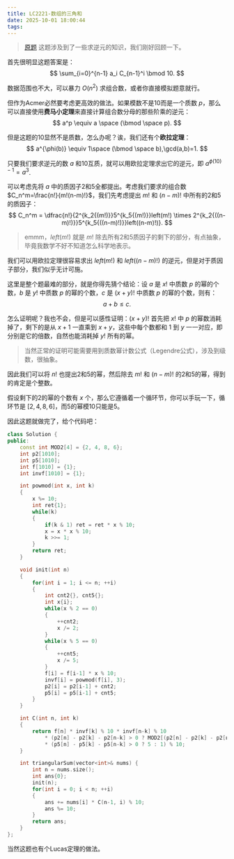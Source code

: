 ```yaml
---
title: LC2221-数组的三角和
date: 2025-10-01 18:00:44
tags:
---
```


> [原题](https://leetcode.cn/problems/find-triangular-sum-of-an-array/description/)
> 这题涉及到了一些求逆元的知识，我们刚好回顾一下。

首先很明显这题答案是：
$$
\sum_{i=0}^{n-1} a_i C_{n-1}^i \bmod 10.
$$

数据范围也不大，可以暴力 $O(n^2)$ 求组合数，或者你直接模拟题意就行。

但作为Acmer必然要考虑更高效的做法。如果模数不是10而是一个质数 $p$，那么可以直接使用**费马小定理**来直接计算组合数分母的那些阶乘的逆元：
$$
a^p  \equiv a \space (\bmod \space p).
$$

但是这题的10显然不是质数，怎么办呢？诶，我们还有个**欧拉定理**：
$$
a^{\phi(b)} \equiv 1\space (\bmod \space b),\gcd(a,b)=1.
$$

只要我们要求逆元的数 $a$ 和10互质，就可以用欧拉定理求出它的逆元，即 $a^{\phi(10)-1} = a^3$.

可以考虑先将 $a$ 中的质因子2和5全都提出。考虑我们要求的组合数 $C_n^m=\frac{n!}{m!(n-m)!}$，我们先考虑提出 $m!$ 和 $(n-m)!$ 中所有的2和5的质因子：
$$
C_n^m = \dfrac{n!}{2^{k_2{(m!)}}5^{k_5{(m!)}}left(m!) \times 2^{k_2{((n-m)!)}}5^{k_5{((n-m)!)}}left((n-m)!)}.
$$

> emmm，$left(m!)$ 就是 $m!$ 除去所有2和5质因子的剩下的部分，有点抽象，毕竟我数学不好不知道怎么科学地表示。

我们可以用欧拉定理很容易求出 $left(m!)$ 和 $left((n-m)!)$ 的逆元，但是对于质因子部分，我们似乎无计可施。

这里是整个题最难的部分，就是你得先猜个结论：设 $a$ 是 $x!$ 中质数 $p$ 的幂的个数，$b$ 是 $y!$ 中质数 $p$ 的幂的个数，$c$ 是 $(x+y)!$ 中质数 $p$ 的幂的个数，则有：
$$
a + b \le c.
$$

怎么证明呢？我也不会，但是可以感性证明：$(x+y)!$ 首先把 $x!$ 中 $p$ 的幂数消耗掉了，剩下的是从 $x+1$ 一直乘到 $x+y$，这些中每个数都和 $1$ 到 $y$ 一一对应，即分别是它的倍数，自然也能消耗掉 $y!$ 所有的幂。

> 当然正常的证明可能需要用到质数幂计数公式（Legendre公式），涉及到级数，很抽象。

因此我们可以将 $n!$ 也提出2和5的幂，然后除去 $m!$ 和 $(n-m)!$ 的2和5的幂，得到的肯定是个整数。

假设剩下的2的幂的个数有 $x$ 个，那么它遵循着一个循环节，你可以手玩一下，循环节是 $[2, 4, 8, 6]$，而5的幂模10只能是5。

因此这题就做完了，给个代码吧：
```cpp
class Solution {
public:
    const int MOD2[4] = {2, 4, 8, 6};
    int p2[1010];
    int p5[1010];
    int f[1010] = {1};
    int invf[1010] = {1};

    int powmod(int x, int k)
    {
        x %= 10;
        int ret{1};
        while(k)
        {
            if(k & 1) ret = ret * x % 10;
            x = x * x % 10;
            k >>= 1;
        }
        return ret;
    }

    void init(int n)
    {
        for(int i = 1; i <= n; ++i)
        {
            int cnt2{}, cnt5{};
            int x{i};
            while(x % 2 == 0)
            {
                ++cnt2;
                x /= 2;
            }
            while(x % 5 == 0)
            {
                ++cnt5;
                x /= 5;
            }
            f[i] = f[i-1] * x % 10;
            invf[i] = powmod(f[i], 3);
            p2[i] = p2[i-1] + cnt2;
            p5[i] = p5[i-1] + cnt5;
        }
    }

    int C(int n, int k)
    {
        return f[n] * invf[k] % 10 * invf[n-k] % 10
            * (p2[n] - p2[k] - p2[n-k] > 0 ? MOD2[(p2[n] - p2[k] - p2[n-k] - 1) % 4] : 1) % 10
            * (p5[n] - p5[k] - p5[n-k] > 0 ? 5 : 1) % 10;
    }

    int triangularSum(vector<int>& nums) {
        int n = nums.size();
        int ans{0};
        init(n);
        for(int i = 0; i < n; ++i)
        {
            ans += nums[i] * C(n-1, i) % 10;
            ans %= 10;
        }
        return ans;
    }
};
```

当然这题也有个Lucas定理的做法。